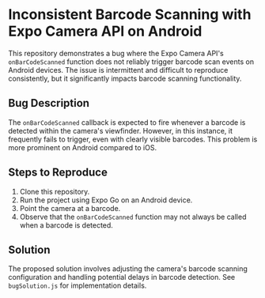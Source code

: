 # Inconsistent Barcode Scanning with Expo Camera API on Android

This repository demonstrates a bug where the Expo Camera API's `onBarCodeScanned` function does not reliably trigger barcode scan events on Android devices.  The issue is intermittent and difficult to reproduce consistently, but it significantly impacts barcode scanning functionality.

## Bug Description

The `onBarCodeScanned` callback is expected to fire whenever a barcode is detected within the camera's viewfinder. However, in this instance, it frequently fails to trigger, even with clearly visible barcodes.  This problem is more prominent on Android compared to iOS.

## Steps to Reproduce

1. Clone this repository.
2. Run the project using Expo Go on an Android device.
3. Point the camera at a barcode.
4. Observe that the `onBarCodeScanned` function may not always be called when a barcode is detected.

## Solution

The proposed solution involves adjusting the camera's barcode scanning configuration and handling potential delays in barcode detection.  See `bugSolution.js` for implementation details.